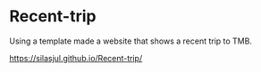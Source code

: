 # Recent-trip
Using a template made a website that shows a recent trip to TMB.

https://silasjul.github.io/Recent-trip/
